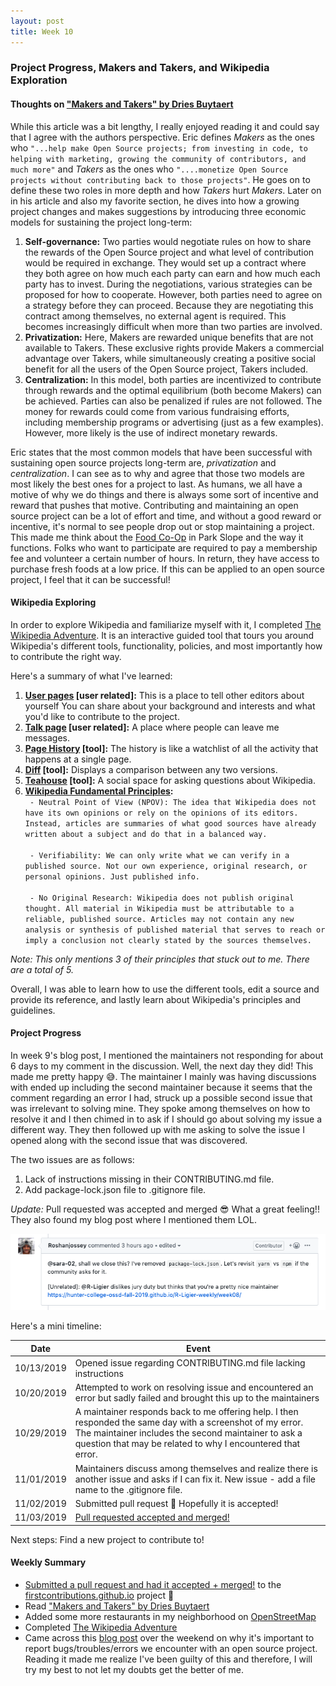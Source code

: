 ```yaml
---
layout: post
title: Week 10
---
```


### Project Progress, Makers and Takers, and Wikipedia Exploration

#### Thoughts on ["Makers and Takers" by Dries Buytaert](https://dri.es/balancing-makers-and-takers-to-scale-and-sustain-open-source)

While this article was a bit lengthy, I really enjoyed reading it and could say that I agree with the authors perspective. Eric defines *Makers* as the ones who `"...help make Open Source projects; from investing in code, to helping with marketing, growing the community of contributors, and much more"` and *Takers* as the ones who `"....monetize Open Source projects without contributing back to those projects"`. He goes on to define these two roles in more depth and how *Takers* hurt *Makers*. Later on in his article and also my favorite section, he dives into how a growing project changes and makes suggestions by introducing three economic models for sustaining the project long-term:

1. **Self-governance:** Two parties would negotiate rules on how to share the rewards of the Open Source project and what level of contribution would be required in exchange. They would set up a contract where they both agree on how much each party can earn and how much each party has to invest. During the negotiations, various strategies can be proposed for how to cooperate. However, both parties need to agree on a strategy before they can proceed. Because they are negotiating this contract among themselves, no external agent is required. This becomes increasingly difficult when more than two parties are involved. 
2. **Privatization:** Here, Makers are rewarded unique benefits that are not available to Takers. These exclusive rights provide Makers a commercial advantage over Takers, while simultaneously creating a positive social benefit for all the users of the Open Source project, Takers included.
3. **Centralization:** In this model, both parties are incentivized to contribute through rewards and the optimal equilibrium (both become Makers) can be achieved. Parties can also be penalized if rules are not followed. The money for rewards could come from various fundraising efforts, including membership programs or advertising (just as a few examples). However, more likely is the use of indirect monetary rewards.

Eric states that the most common models that have been successful with sustaining open source projects long-term are, *privatization* and *centralization*. I can see as to why and agree that those two models are most likely the best ones for a project to last. As humans, we all have a motive of why we do things and there is always some sort of incentive and reward that pushes that motive. Contributing and maintaining an open source project can be a lot of effort and time, and without a good reward or incentive, it's normal to see people drop out or stop maintaining a project. This made me think about the [Food Co-Op](https://www.foodcoop.com/) in Park Slope and the way it functions. Folks who want to participate are required to pay a membership fee and volunteer a certain number of hours. In return, they have access to purchase fresh foods at a low price. If this can be applied to an open source project, I feel that it can be successful!

#### Wikipedia Exploring

In order to explore Wikipedia and familiarize myself with it, I completed [The Wikipedia Adventure](https://en.wikipedia.org/wiki/Wikipedia:The_Wikipedia_Adventure). It is an interactive guided tool that tours you around Wikipedia's different tools, functionality, policies, and most importantly how to contribute the right way.

Here's a summary of what I've learned:
1. **[User pages](https://en.wikipedia.org/wiki/Wikipedia:User_pages) [user related]:** This is a place to tell other editors about yourself You can share about your background and interests and what you'd like to contribute to the project.
2. **[Talk page](https://en.wikipedia.org/wiki/Wikipedia:Talk_page_guidelines) [user related]:** A place where people can leave me messages.
3. **[Page History](https://en.wikipedia.org/wiki/Help:Page_history) [tool]:** The history is like a watchlist of all the activity that happens at a single page. 
4. **[Diff](https://en.wikipedia.org/wiki/Help:Diff) [tool]:** Displays a comparison between any two versions.
5. **[Teahouse](https://en.wikipedia.org/wiki/Wikipedia:Teahouse/About) [tool]:** A social space for asking questions about Wikipedia.
6. **[Wikipedia Fundamental Principles](https://en.wikipedia.org/wiki/Wikipedia:Five_pillars):**
<br>` - Neutral Point of View (NPOV): The idea that Wikipedia does not have its own opinions or rely on the opinions of its editors. Instead, articles are summaries of what good sources have already written about a subject and do that in a balanced way.` <br>
<br>` - Verifiability: We can only write what we can verify in a published source. Not our own experience, original research, or personal opinions. Just published info.` <br>
<br>` - No Original Research: Wikipedia does not publish original thought. All material in Wikipedia must be attributable to a reliable, published source. Articles may not contain any new analysis or synthesis of published material that serves to reach or imply a conclusion not clearly stated by the sources themselves.` <br>

*Note: This only mentions 3 of their principles that stuck out to me. There are a total of 5.*

Overall, I was able to learn how to use the different tools, edit a source and provide its reference, and lastly learn about Wikipedia's principles and guidelines.

#### **Project Progress**
In week 9's blog post, I mentioned the maintainers not responding for about 6 days to my comment in the discussion. Well, the next day they did! This made me pretty happy :sweat_smile:. The maintainer I mainly was having discussions with ended up including the second maintainer because it seems that the comment regarding an error I had, struck up a possible second issue that was irrelevant to solving mine. They spoke among themselves on how to resolve it and I then chimed in to ask if I should go about solving my issue a different way. They then followed up with me asking to solve the issue I opened along with the second issue that was discovered. 

The two issues are as follows: 
1. Lack of instructions missing in their CONTRIBUTING.md file.
2. Add package-lock.json file to .gitignore file. 

*Update:* Pull requested was accepted and merged :sunglasses: What a great feeling!! They also found my blog post where I mentioned them LOL. 

![](https://github.com/hunter-college-ossd-fall-2019/R-Ligier-weekly/blob/gh-pages/images/blog10_screenshot.png)

Here's a mini timeline:

| Date      | Event          | 
| ------------- |-------------|
| 10/13/2019 | Opened issue regarding CONTRIBUTING.md file lacking instructions|
| 10/20/2019 | Attempted to work on resolving issue and encountered an error but sadly failed and brought this up to the maintainers|
| 10/29/2019 | A maintainer responds back to me offering help. I then responded the same day with a screenshot of my error. The maintainer includes the second maintainer to ask a question that may be related to why I encountered that error.|
| 11/01/2019 | Maintainers discuss among themselves and realize there is another issue and asks if I can fix it. New issue - add a file name to the .gitignore file. |
| 11/02/2019 | Submitted pull request :muscle: Hopefully it is accepted! |
| 11/03/2019 | [Pull requested accepted and merged!](https://github.com/firstcontributions/firstcontributions.github.io/pull/94)

Next steps: Find a new project to contribute to!

#### **Weekly Summary**
- [Submitted a pull request and had it accepted + merged!](https://github.com/firstcontributions/firstcontributions.github.io/pull/94) to the [firstcontributions.github.io](https://github.com/firstcontributions/firstcontributions.github.io) project :grimacing:
- Read ["Makers and Takers" by Dries Buytaert](https://dri.es/balancing-makers-and-takers-to-scale-and-sustain-open-source)
- Added some more restaurants in my neighborhood on [OpenStreetMap](https://www.openstreetmap.org/changeset/76535523)
- Completed [The Wikipedia Adventure](https://en.wikipedia.org/wiki/WP:TWA/1/Start?tour=twa1)
- Came across this [blog post](https://pointersgonewild.com/2019/11/02/they-might-never-tell-you-its-broken/) over the weekend on why it's important to report bugs/troubles/errors we encounter with an open source project. Reading it made me realize I've been guilty of this and therefore, I will try my best to not let my doubts get the better of me.


